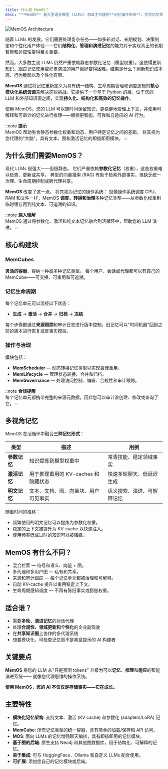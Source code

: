 ```yaml
---
title: 什么是 MemOS？
desc: "**MemOS** 是大型语言模型 (LLMs) 和自主代理的**记忆操作系统**。它将记忆视为**一流的、编排的和可解释的资源**，而不是隐藏在模型权重内部的不透明层。"
---
```


![MemOS Architecture](https://statics.memtensor.com.cn/memos/memos-architecture.png)


随着 LLMs 的发展，它们需要处理复杂任务——如多轮对话、长期规划、决策制定和个性化用户体验——它们**结构化、管理和演进记忆**的能力对于实现真正的长期智能和适应性变得至关重要。

然而，大多数主流 LLMs 仍然严重依赖静态参数化记忆（模型权重）。这使得更新知识、跟踪记忆使用或积累演进的用户偏好变得困难。结果是什么？刷新知识成本高、行为脆弱以及个性化有限。

**MemOS** 通过将记忆重新定义为具有统一结构、生命周期管理和调度逻辑的**核心模块化系统资源**来解决这些挑战。它提供了一个基于 Python 的层，位于您的 LLM 和外部知识源之间，实现**持久化、结构化和高效的记忆操作**。

使用 MemOS，您的 LLM 可以随时间保留知识，更稳健地管理上下文，并使用可解释和可审计的记忆进行推理——解锁更智能、可靠和自适应的 AI 行为。


::note
**提示**<br>  MemOS 帮助弥合静态参数化权重和动态、用户特定记忆之间的差距。
  将其视为您代理的"大脑"，具有文本、图和激活记忆的即插即用模块。
::

## 为什么我们需要MemOS？

现代 LLMs 很强大——但很静态。
它们严重依赖**参数化记忆**（权重），这些权重难以检查、更新或共享。
典型的向量搜索 (RAG) 有助于检索外部事实，但缺乏统一治理、生命周期控制或跨代理共享。

**MemOS** 改变了这一点。
将其视为记忆的操作系统：
就像操作系统调度 CPU、RAM 和文件一样，MemOS **调度、转换和治理**多种记忆类型——从参数化权重到临时缓存再到纯文本、可追溯的知识。

::note
**深入理解**<br>  MemOS 通过将参数化、激活和纯文本记忆融合到活循环中，帮助您的 LLM 演进。
::


## 核心构建块
### MemCubes

**灵活的容器**，容纳一种或多种记忆类型。
每个用户、会话或代理都可以有自己的 MemCube——可交换、可重用和可追溯。

### 记忆生命周期

每个记忆单元可以流经以下状态：

- **生成** → **激活** → **合并** → **归档** → **冻结**

每个步骤都通过**来源跟踪**和审计日志进行版本控制。旧记忆可以"时间机器"回到之前的版本进行恢复或反事实模拟。


### 操作与治理

模块包括：

- **MemScheduler** — 动态转换记忆类型以实现最佳重用。
- **MemLifecycle** — 管理状态转换、合并和归档。
- **MemGovernance** — 处理访问控制、编辑、合规性和审计跟踪。


::note
**合规提醒**<br>    每个记忆单元都携带完整的来源元数据，因此您可以审计谁创建、修改或查询了它。
::


## 多视角记忆

MemOS 在活循环中融合**三种记忆形式**：

| 类型           | 描述                                          | 用例                                       |
|----------------| ---------------------------------------------------- | ---------------------------------------------- |
| **参数记忆** | 知识提炼到模型权重中               | 常青技能、稳定领域事实          |
| **激活记忆** | 用于推理重用的 KV-caches 和隐藏状态      | 快速多轮聊天、低延迟生成   |
| **明文记忆**  | 文本、文档、图、向量块、用户可见事实| 语义搜索、演进、可解释记忆  |

随着时间的推移：

- 频繁使用的明文记忆可以提炼为参数化权重。
- 稳定的上下文被提升为 KV-cache 以快速注入。
- 使用频率低或过时的知识可以被降级。


## MemOS 有什么不同？

- 混合检索 — 符号和语义、向量 + 图。
- 多代理和多用户图 — 私有和共享。
- 来源和审计跟踪 — 每个记忆单元都被治理和可解释。
- 自动 KV-cache 提升以重用稳定上下文。
- 生命周期感知调度 — 不再有陈旧事实或膨胀权重。


## 适合谁？

- 需要**多轮、演进记忆**的对话代理
- 处理**合规性、领域更新和个性化**的企业副驾驶
- 在**共享知识图**上协作的多代理系统
- 想要模块化、可检查记忆而不是黑盒提示的 AI 构建者

## 关键要点

**MemOS** 将您的 LLM 从"只是预测 tokens"
升级为可以**记忆**、**推理**和**适应**的智能演进系统——
就像您代理思维的操作系统。

**使用 MemOS，您的 AI 不仅仅是存储事实——它在成长。**

## 主要特性

- **模块化记忆架构**: 支持文本、激活 (KV cache) 和参数化 (adapters/LoRA) 记忆。
- **MemCube**: 所有记忆类型的统一容器，具有简单的加载/保存和 API 访问。
- **MOS**: 面向 LLMs 的记忆增强聊天编排，具有即插即用的记忆模块。
- **基于图的后端**: 原生支持 Neo4j 和其他图数据库，用于结构化、可解释的记忆。
- **易于集成**: 可与 HuggingFace、Ollama 和自定义 LLMs 配合使用。
- **可扩展**: 添加您自己的记忆模块或后端。
